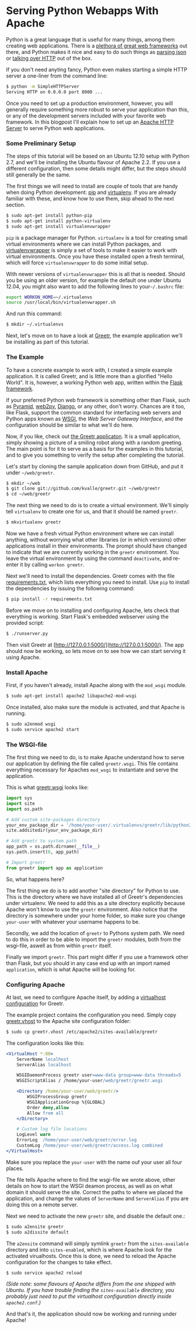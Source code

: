 Serving Python Webapps With Apache
===

Python is a great language that is useful for many things, among them creating web applications.
There is a [plethora of great web frameworks](http://wiki.python.org/moin/WebFrameworks) out there, and Python makes it nice and easy to do such things as [parsing json](http://docs.python.org/2/library/json.html) or [talking over HTTP](http://docs.python.org/2/library/httplib.html#module-httplib) out of the box.

If you don't need anyting fancy, Python even makes starting a simple HTTP server a one-liner from the command line:

```bash
$ python -m SimpleHTTPServer
Serving HTTP on 0.0.0.0 port 8000 ...
```

Once you need to set up a production environment, however, you will generally require something more robust to serve your application than this, or any of the development servers included with your favorite web framework.
In this blogpost I'll explain how to set up an [Apache HTTP Server](http://httpd.apache.org/) to serve Python web applications.

### Some Preliminary Setup

The steps of this tutorial will be based on an Ubuntu 12.10 setup with Python 2.7, and we'll be installing the Ubuntu flavour of Apache 2.2.
If you use a different configuration, then some details might differ, but the steps should still generally be the same.

The first things we will need to install are couple of tools that are handy when doing Python development: [pip](http://www.pip-installer.org/en/latest/) and [virtualenv](http://www.virtualenv.org/en/latest/).
If you are already familiar with these, and know how to use them, skip ahead to the next section.

```bash
$ sudo apt-get install python-pip
$ sudo apt-get install python-virtualenv
$ sudo apt-get install virtualenvwrapper
```

`pip` is a package manager for Python.
`virtualenv` is a tool for creating small virtual environments where we can install Python packages, and [virtualenvwrapper](http://virtualenvwrapper.readthedocs.org/en/latest/) is simply a set of tools to make it easier to work with virtual environments.
Once you have these installed open a fresh terminal, which will force `virtualenvwrapper` to do some initial setup.

With newer versions of `virtualenvwrapper` this is all that is needed.
Should you be using an older version, for example the default one under Ubuntu 12.04, you might also want to add the following lines to your`~/.bashrc` file:

```bash
export WORKON_HOME=~/.virtualenvs
source /usr/local/bin/virtualenvwrapper.sh
```

And run this command:

```bash
$ mkdir ~/.virtualenvs
```

Next, let's move on to have a look at [Greetr](https://github.com/kvalle/greetr), the example application we'll be installing as part of this tutorial.

### The Example

To have a concrete example to work with, I created a simple example application.
It is called Greetr, and is little more than a glorified "Hello World".
It is, however, a working Python web app, written within the [Flask framework](http://flask.pocoo.org/).

If your preferred Python web framework is something other than Flask, such as [Pyramid](http://www.pylonsproject.org/), [web2py](http://www.web2py.com/), [Django](https://www.djangoproject.com/), or any other, don't worry.
Chances are it too, like Flask, support the common standard for interfacing web servers and Python apps known as [WSGI](http://wsgi.readthedocs.org/en/latest/), the *Web Server Gateway Interface*, and the configuration should be similar to what we'll do here.

Now, if you like, check out [the Greetr applicaton](https://github.com/kvalle/greetr).
It is a small application, simply showing a picture of a smiling robot along with a random greeting.
The main point is for it to serve as a basis for the examples in this tutorial, and to give you something to verify the setup after completing the tutorial.

Let's start by cloning the sample application down from GitHub, and put it under `~/web/greetr`.

```bash
$ mkdir ~/web
$ git clone git://github.com/kvalle/greetr.git ~/web/greetr
$ cd ~/web/greetr
```

The next thing we need to do is to create a virtual environment.
We'll simply tell `virtualenv` to create one for us, and that it should be named `greetr`.

```bash
$ mkvirtualenv greetr
```

Now we have a fresh virtual Python environment where we can install anything, without worrying what other libraries (or in which versions) other applications install in their environments.
The prompt should have changed to indicate that we are currently working in the `greetr` environment.
You leave the virtual environment by using the command `deactivate`, and re-enter it by calling `workon greetr`.

Next we'll need to install the dependencies.
Greetr comes with the file [requirements.txt](https://github.com/kvalle/greetr/blob/master/requirements.txt), which lists everything you need to install.
Use `pip` to install the dependencies by issuing the following command:

```bash
$ pip install -r requirements.txt
```

Before we move on to installing and configuring Apache, lets check that everything is working.
Start Flask's embedded webserver using the provided script:

```bash
$ ./runserver.py
```

Then visit Greetr at [http://127.0.0.1:5000/](http://127.0.0.1:5000/). The app should now be working, so lets move on to see how we can start serving it using Apache.

### Install Apache

First, if you haven't already, install Apache along with the `mod_wsgi` module.

```bash
$ sudo apt-get install apache2 libapache2-mod-wsgi
```

Once installed, also make sure the module is activated, and that Apache is running.

```bash
$ sudo a2enmod wsgi
$ sudo service apache2 start
```

### The WSGI-file

The first thing we need to do, is to make Apache understand how to serve our application by defining the file called `greetr.wsgi`.
This file contains everything necessary for Apaches `mod_wsgi` to instantiate and serve the application.

This is what [greetr.wsgi](https://github.com/kvalle/greetr/blob/master/greetr.wsgi) looks like:

```python
import sys
import site
import os.path

# Add custom site-packages directory
your_env_package_dir = '/home/your-user/.virtualenvs/greetr/lib/python2.7/site-packages'
site.addsitedir(your_env_package_dir)

# Add greetr to system path
app_path = os.path.dirname(__file__)
sys.path.insert(0, app_path)

# Import greetr
from greetr import app as application
```

So, what happens here?

The first thing we do is to add another "site directory" for Python to use.
This is the directory where we have installed all of Greetr's dependencies under virtualenv.
We need to add this as a site directory explicitly because Apache won't know to use the `greetr` environment.
Also notice that the directory is somewhere under your home folder, so make sure you change `your-user` with whatever your username happens to be.

Secondly, we add the location of `greetr` to Pythons system path.
We need to do this in order to be able to import the `greetr` modules, both from the wsgi-file, aswell as from within `greetr` itself.

Finally we import `greetr`. 
This part might differ if you use a framework other than Flask, but you should in any case end up with an import named `application`, which is what Apache will be looking for.

### Configuring Apache

At last, we need to configure Apache itself, by adding a [virtualhost configuration](http://httpd.apache.org/docs/2.2/vhosts/) for Greetr.

The example project contains the configuration you need. 
Simply copy [greetr.vhost](https://github.com/kvalle/greetr/blob/master/greetr.vhost) to the Apache site configuration folder:

```bash
$ sudo cp greetr.vhost /etc/apache2/sites-available/greetr
```

The configuration looks like this:

```apache
<VirtualHost *:80>
    ServerName localhost
    ServerAlias localhost

    WSGIDaemonProcess greetr user=www-data group=www-data threads=5
    WSGIScriptAlias / /home/your-user/web/greetr/greetr.wsgi

    <Directory /home/your-user/web/greetr/>
        WSGIProcessGroup greetr
        WSGIApplicationGroup %{GLOBAL}
        Order deny,allow
        Allow from all
    </Directory>

    # Custom log file locations
    LogLevel warn
    ErrorLog  /home/your-user/web/greetr/error.log
    CustomLog /home/your-user/web/greetr/access.log combined
</VirtualHost>
```

Make sure you replace the `your-user` with the name ouf your user all four places.

The file tells Apache where to find the wsgi-file we wrote above, other details on how to start the WSGI deamon process, as well as on what domain it should serve the site.
Correct the paths to where we placed the application, and change the values of `ServerName` and `ServerAlias` if you are doing this on a remote server.

Next we need to activate the new `greetr` site, and disable the default one.:

```bash
$ sudo a2ensite greetr
$ sudo a2dissite default
```

The `a2ensite` command will simply symlink `greetr` from the `sites-available` directory and into `sites-enabled`, which is where Apache look for the activated virualhosts.
Once this is done, we need to reload the Apache configuration for the changes to take effect.

```bash
$ sudo service apache2 reload
```

*(Side note: some flavours of Apache differs from the one shipped with Ubuntu. If you have trouble finding the `sites-available` directory, you probably just need to put the virtualhost configuration directly inside `apache2.conf`.)*

And that's it, the application should now be working and running under Apache!
